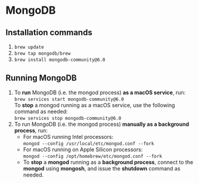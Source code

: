 # MongoDB

## Installation commands
1. ```brew update```
2. ```brew tap mongodb/brew```
3. ```brew install mongodb-community@6.0```

## Running MongoDB
1. To <b>run</b> MongoDB (i.e. the mongod process) <b>as a macOS service</b>, run:<br>
    ```brew services start mongodb-community@6.0```<br>
   To <b>stop</b> a mongod running as a macOS service, use the following command as needed:<br>
   ```brew services stop mongodb-community@6.0```<br>
2. To run MongoDB (i.e. the mongod process) <b>manually as a background process</b>, run:
    * For macOS running Intel processors: <br>
        ```mongod --config /usr/local/etc/mongod.conf --fork```<br>
    * For macOS running on Apple Silicon processors:<br>
        ```mongod --config /opt/homebrew/etc/mongod.conf --fork```<br>
    * To <b>stop</b> a <b>mongod</b> running as a <b>background process</b>, connect to the <b>mongod</b> using <b>mongosh</b>, and issue the <b>shutdown</b> command as needed.
